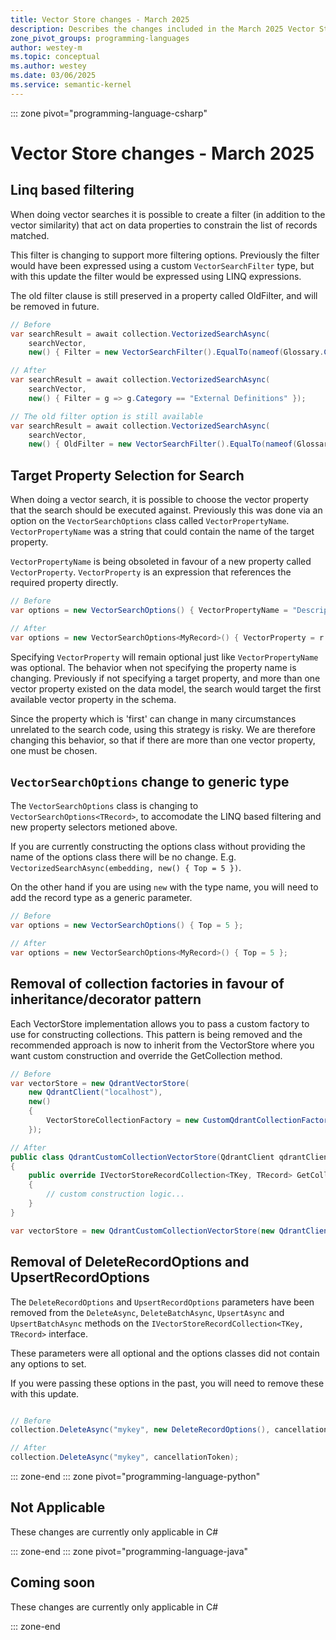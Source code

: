 ```yaml
---
title: Vector Store changes - March 2025
description: Describes the changes included in the March 2025 Vector Store release and how to migrate
zone_pivot_groups: programming-languages
author: westey-m
ms.topic: conceptual
ms.author: westey
ms.date: 03/06/2025
ms.service: semantic-kernel
---
```

::: zone pivot="programming-language-csharp"

# Vector Store changes - March 2025

## Linq based filtering

When doing vector searches it is possible to create a filter (in addition to the vector similarity)
that act on data properties to constrain the list of records matched.

This filter is changing to support more filtering options. Previously the filter would
have been expressed using a custom `VectorSearchFilter` type, but with this update the filter
would be expressed using LINQ expressions.

The old filter clause is still preserved in a property called OldFilter, and will be removed in future.

```csharp
// Before
var searchResult = await collection.VectorizedSearchAsync(
    searchVector,
    new() { Filter = new VectorSearchFilter().EqualTo(nameof(Glossary.Category), "External Definitions") });

// After
var searchResult = await collection.VectorizedSearchAsync(
    searchVector,
    new() { Filter = g => g.Category == "External Definitions" });

// The old filter option is still available
var searchResult = await collection.VectorizedSearchAsync(
    searchVector,
    new() { OldFilter = new VectorSearchFilter().EqualTo(nameof(Glossary.Category), "External Definitions") });
```

## Target Property Selection for Search

When doing a vector search, it is possible to choose the vector property that the search should
be executed against.
Previously this was done via an option on the `VectorSearchOptions` class called `VectorPropertyName`.
`VectorPropertyName` was a string that could contain the name of the target property.

`VectorPropertyName` is being obsoleted in favour of a new property called `VectorProperty`.
`VectorProperty` is an expression that references the required property directly.

```csharp
// Before
var options = new VectorSearchOptions() { VectorPropertyName = "DescriptionEmbedding" };

// After
var options = new VectorSearchOptions<MyRecord>() { VectorProperty = r => r.DescriptionEmbedding };
```

Specifying `VectorProperty` will remain optional just like `VectorPropertyName` was optional.
The behavior when not specifying the property name is changing.
Previously if not specifying a target property, and more than one vector property existed on the
data model, the search would target the first available vector property in the schema.

Since the property which is 'first' can change in many circumstances unrelated to the search code, using this
strategy is risky. We are therefore changing this behavior, so that if there are more than
one vector property, one must be chosen.

## `VectorSearchOptions` change to generic type

The `VectorSearchOptions` class is changing to `VectorSearchOptions<TRecord>`, to accomodate the
LINQ based filtering and new property selectors metioned above.

If you are currently constructing the options class without providing the name of the options class
there will be no change.  E.g. `VectorizedSearchAsync(embedding, new() { Top = 5 })`.

On the other hand if you are using `new` with the type name, you will need to add the record type as a
generic parameter.

```csharp
// Before
var options = new VectorSearchOptions() { Top = 5 };

// After
var options = new VectorSearchOptions<MyRecord>() { Top = 5 };
```

## Removal of collection factories in favour of inheritance/decorator pattern

Each VectorStore implementation allows you to pass a custom factory to use for
constructing collections. This pattern is being removed and the recommended approach
is now to inherit from the VectorStore where you want custom construction and override
the GetCollection method.

```csharp
// Before
var vectorStore = new QdrantVectorStore(
    new QdrantClient("localhost"),
    new()
    {
        VectorStoreCollectionFactory = new CustomQdrantCollectionFactory(productDefinition)
    });

// After
public class QdrantCustomCollectionVectorStore(QdrantClient qdrantClient) : QdrantVectorStore(qdrantClient)
{
    public override IVectorStoreRecordCollection<TKey, TRecord> GetCollection<TKey, TRecord>(string name, VectorStoreRecordDefinition? vectorStoreRecordDefinition = null)
    {
        // custom construction logic...
    }
}

var vectorStore = new QdrantCustomCollectionVectorStore(new QdrantClient("localhost"));
```

## Removal of DeleteRecordOptions and UpsertRecordOptions

The `DeleteRecordOptions` and `UpsertRecordOptions` parameters have been removed from the
`DeleteAsync`, `DeleteBatchAsync`, `UpsertAsync` and `UpsertBatchAsync` methods on the
`IVectorStoreRecordCollection<TKey, TRecord>` interface.

These parameters were all optional and the options classes did not contain any options to set.

If you were passing these options in the past, you will need to remove these with this update.

```csharp

// Before
collection.DeleteAsync("mykey", new DeleteRecordOptions(), cancellationToken);

// After
collection.DeleteAsync("mykey", cancellationToken);
```

::: zone-end
::: zone pivot="programming-language-python"

## Not Applicable

These changes are currently only applicable in C#

::: zone-end
::: zone pivot="programming-language-java"

## Coming soon

These changes are currently only applicable in C#

::: zone-end
